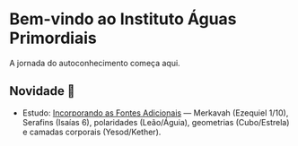 # Bem-vindo ao Instituto Águas Primordiais

A jornada do autoconhecimento começa aqui.

## Novidade 🔎

- Estudo: [Incorporando as Fontes Adicionais](incorporando-fontes-adicionais.md) — Merkavah (Ezequiel 1/10), Serafins (Isaías 6), polaridades (Leão/Águia), geometrias (Cubo/Estrela) e camadas corporais (Yesod/Kether).